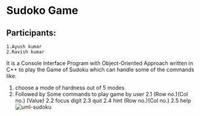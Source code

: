 # Sudoko Game

## Participants:

    1.Ayush kumar
    2.Ravish kumar

  It is a Console Interface Program with Object-Oriented Approach written in C++ to play the Game of Sudoku which can handle some of the commands like:
  1. choose a mode of hardness out of 5 modes
  2. Followed by Some commands to play game by user 
    2.1 (Row no.)(Col no.) (Value)
    2.2 focus digit
    2.3 quit
    2.4 hint (Row no.)(Col no.)
    2.5 help
![uml-sudoku](https://user-images.githubusercontent.com/98096047/206471365-3a201f82-b9db-4c70-a453-49c63f50e784.png)

